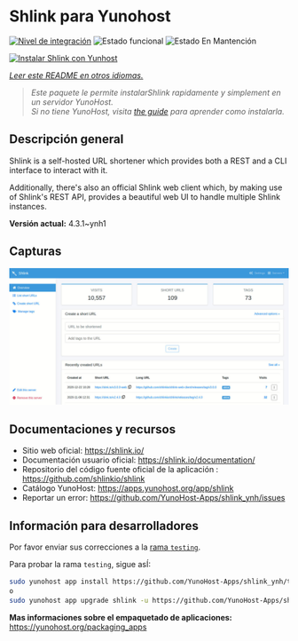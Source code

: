 <!--
Este archivo README esta generado automaticamente<https://github.com/YunoHost/apps/tree/master/tools/readme_generator>
No se debe editar a mano.
-->

# Shlink para Yunohost

[![Nivel de integración](https://apps.yunohost.org/badge/integration/shlink)](https://ci-apps.yunohost.org/ci/apps/shlink/)
![Estado funcional](https://apps.yunohost.org/badge/state/shlink)
![Estado En Mantención](https://apps.yunohost.org/badge/maintained/shlink)

[![Instalar Shlink con Yunhost](https://install-app.yunohost.org/install-with-yunohost.svg)](https://install-app.yunohost.org/?app=shlink)

*[Leer este README en otros idiomas.](./ALL_README.md)*

> *Este paquete le permite instalarShlink rapidamente y simplement en un servidor YunoHost.*  
> *Si no tiene YunoHost, visita [the guide](https://yunohost.org/install) para aprender como instalarla.*

## Descripción general

Shlink is a self-hosted URL shortener which provides both a REST and a CLI interface to interact with it.

Additionally, there's also an official Shlink web client which, by making use of Shlink's REST API, provides a beautiful web UI to handle multiple Shlink instances.

**Versión actual:** 4.3.1~ynh1

## Capturas

![Captura de Shlink](./doc/screenshots/shlink-web-client-placeholder.jpg)

## Documentaciones y recursos

- Sitio web oficial: <https://shlink.io/>
- Documentación usuario oficial: <https://shlink.io/documentation/>
- Repositorio del código fuente oficial de la aplicación : <https://github.com/shlinkio/shlink>
- Catálogo YunoHost: <https://apps.yunohost.org/app/shlink>
- Reportar un error: <https://github.com/YunoHost-Apps/shlink_ynh/issues>

## Información para desarrolladores

Por favor enviar sus correcciones a la [rama `testing`](https://github.com/YunoHost-Apps/shlink_ynh/tree/testing).

Para probar la rama `testing`, sigue asÍ:

```bash
sudo yunohost app install https://github.com/YunoHost-Apps/shlink_ynh/tree/testing --debug
o
sudo yunohost app upgrade shlink -u https://github.com/YunoHost-Apps/shlink_ynh/tree/testing --debug
```

**Mas informaciones sobre el empaquetado de aplicaciones:** <https://yunohost.org/packaging_apps>
